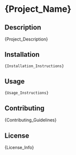 # {Project_Name}

## Description

{Project_Description}

## Installation

```sh
{Installation_Instructions}
```

## Usage

```sh
{Usage_Instructions}
```

## Contributing

{Contributing_Guidelines}

## License

{License_Info}
